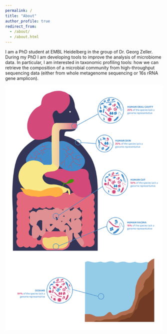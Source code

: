 ```yaml
---
permalink: /
title: "About"
author_profile: true
redirect_from:
  - /about/
  - /about.html
---
```


I am a PhD student at EMBL Heidelberg in the group of Dr. Georg Zeller.
During my PhD I am developing tools to improve the analysis of microbiome data. In particular, I am interested in taxonomic profiling tools: how we can retrieve the composition of a microbial community from high-throughput sequencing data (either from whole metagenome sequencing or 16s rRNA gene amplicon).


![alt text](https://raw.githubusercontent.com/AlessioMilanese/AlessioMilanese.github.io/master/images/about_figure_test1.png)

